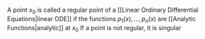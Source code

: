 A point $x_{0}$ is called a regular point of a [[Linear Ordinary Differential Equations|linear ODE]] if the functions $p_{1}(x),\dots,p_{n}(x)$ are [[Analytic Functions|analytic]] at $x_{0}$
If a point is not regular, it is singular